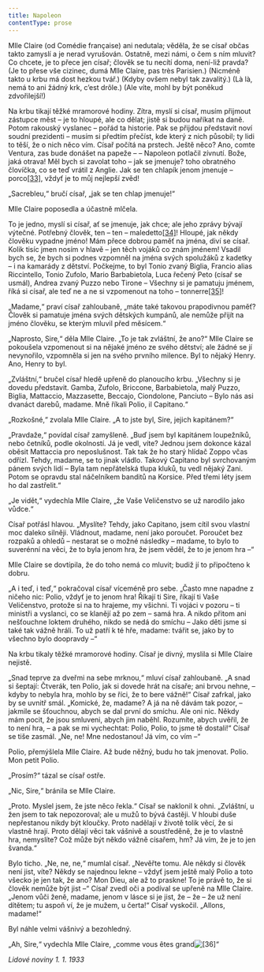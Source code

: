 ```yaml
---
title: Napoleon
contentType: prose
---
```


Mlle Claire (od Comédie française) ani nedutala; věděla, že se císař občas takto zamyslí a je nerad vyrušován. Ostatně, mezi námi, o čem s ním mluvit? Co chcete, je to přece jen císař; člověk se tu necítí doma, není-liž pravda? (Je to přese vše cizinec, dumá Mlle Claire, pas très Parisien.) (Nicméně takto u krbu má dost hezkou tvář.) (Kdyby ovšem nebyl tak zavalitý.) (Là là, nemá to ani žádný krk, c’est drôle.) (Ale víte, mohl by být poněkud zdvořilejší!)

Na krbu tikají těžké mramorové hodiny. Zítra, myslí si císař, musím přijmout zástupce měst – je to hloupé, ale co dělat; jistě si budou naříkat na daně. Potom rakouský vyslanec – pořád ta historie. Pak se přijdou představit noví soudní prezidenti – musím si předtím přečíst, kde který z nich působil; ty lidi to těší, že o nich něco vím. Císař počítá na prstech. Ještě něco? Ano, comte Ventura, zas bude donášet na papeže – – Napoleon potlačil zívnutí. Bože, jaká otrava! Měl bych si zavolat toho – jak se jmenuje? toho obratného človíčka, co se teď vrátil z Anglie. Jak se ten chlapík jenom jmenuje – porco[\[33\]](./resources/undefined), vždyť je to můj nejlepší zvěd!

„Sacrebleu,“ bručí císař, „jak se ten chlap jmenuje!“

Mlle Claire poposedla a účastně mlčela.

To je jedno, myslí si císař, ať se jmenuje, jak chce; ale jeho zprávy bývají výtečné. Potřebný člověk, ten – ten – maledetto[\[34\]](./resources/undefined)! Hloupé, jak někdy člověku vypadne jméno! Mám přece dobrou paměť na jména, diví se císař. Kolik tisíc jmen nosím v hlavě – jen těch vojáků co znám jménem! Vsadil bych se, že bych si podnes vzpomněl na jména svých spolužáků z kadetky – i na kamarády z dětství. Počkejme, to byl Tonio zvaný Biglia, Francio alias Riccintello, Tonio Zufolo, Mario Barbabietola, Luca řečený Peto (císař se usmál), Andrea zvaný Puzzo nebo Tirone – Všechny si je pamatuju jménem, říká si císař, ale teď ne a ne si vzpomenout na toho – tonnerre[\[35\]](./resources/undefined)!

„Madame,“ praví císař zahloubaně, „máte také takovou prapodivnou paměť? Člověk si pamatuje jména svých dětských kumpánů, ale nemůže přijít na jméno člověku, se kterým mluvil před měsícem.“

„Naprosto, Sire,“ děla Mlle Claire. „To je tak zvláštní, že ano?“ Mlle Claire se pokoušela vzpomenout si na nějaké jméno ze svého dětství; ale žádné se jí nevynořilo, vzpomněla si jen na svého prvního milence. Byl to nějaký Henry. Ano, Henry to byl.

„Zvláštní,“ bručel císař hledě upřeně do planoucího krbu. „Všechny si je dovedu představit. Gamba, Zufolo, Briccone, Barbabietola, malý Puzzo, Biglia, Mattaccio, Mazzasette, Beccajo, Ciondolone, Panciuto – Bylo nás asi dvanáct darebů, madame. Mně říkali Polio, il Capitano.“

„Rozkošné,“ zvolala Mlle Claire. „A to jste byl, Sire, jejich kapitánem?“

„Pravdaže,“ povídal císař zamyšleně. „Buď jsem byl kapitánem loupežníků, nebo četníků, podle okolností. Já je vedl, víte? Jednou jsem dokonce kázal oběsit Mattaccia pro neposlušnost. Tak tak že ho starý hlídač Zoppo včas odřízl. Tehdy, madame, se to jinak vládlo. Takový Capitano byl svrchovaným pánem svých lidí – Byla tam nepřátelská tlupa kluků, tu vedl nějaký Zani. Potom se opravdu stal náčelníkem banditů na Korsice. Před třemi léty jsem ho dal zastřelit.“

„Je vidět,“ vydechla Mlle Claire, „že Vaše Veličenstvo se už narodilo jako vůdce.“

Císař potřásl hlavou. „Myslíte? Tehdy, jako Capitano, jsem cítil svou vlastní moc daleko silněji. Vládnout, madame, není jako poroučet. Poroučet bez rozpaků a ohledů – nestarat se o možné následky – madame, to bylo to suverénní na věci, že to byla jenom hra, že jsem věděl, že to je jenom hra –“

Mlle Claire se dovtípila, že do toho nemá co mluvit; budiž jí to připočteno k dobru.

„A i teď, i teď,“ pokračoval císař víceméně pro sebe. „Často mne napadne z ničeho nic: Polio, vždyť je to jenom hra! Říkají ti Sire, říkají ti Vaše Veličenstvo, protože si na to hrajeme, my všichni. Ti vojáci v pozoru – ti ministři a vyslanci, co se klanějí až po zem – samá hra. A nikdo přitom ani nešťouchne loktem druhého, nikdo se nedá do smíchu – Jako děti jsme si také tak vážně hráli. To už patří k té hře, madame: tvářit se, jako by to všechno bylo doopravdy –“

Na krbu tikaly těžké mramorové hodiny. Císař je divný, myslila si Mlle Claire nejistě.

„Snad teprve za dveřmi na sebe mrknou,“ mluví císař zahloubaně. „A snad si šeptají: Čtverák, ten Polio, jak si dovede hrát na císaře; ani brvou nehne, – kdyby to nebyla hra, mohlo by se říci, že to bere vážně!“ Císař zafrkal, jako by se uvnitř smál. „Komické, že, madame? A já na ně dávám tak pozor, – jakmile se šťouchnou, abych se dal první do smíchu. Ale oni nic. Někdy mám pocit, že jsou smluveni, abych jim naběhl. Rozumíte, abych uvěřil, že to není hra, – a pak se mi vychechtat: Polio, Polio, to jsme tě dostali!“ Císař se tiše zasmál. „Ne, ne! Mne nedostanou! Já vím, co vím –“

Polio, přemýšlela Mlle Claire. Až bude něžný, budu ho tak jmenovat. Polio. Mon petit Polio.

„Prosím?“ tázal se císař ostře.

„Nic, Sire,“ bránila se Mlle Claire.

„Proto. Myslel jsem, že jste něco řekla.“ Císař se naklonil k ohni. „Zvláštní, u žen jsem to tak nepozoroval; ale u mužů to bývá častěji. V hloubi duše nepřestanou nikdy být kloučky. Proto nadělají v životě tolik věcí, že si vlastně hrají. Proto dělají věci tak vášnivě a soustředěně, že je to vlastně hra, nemyslíte? Což může být někdo vážně císařem, hm? Já vím, že je to jen švanda.“

Bylo ticho. „Ne, ne, ne,“ mumlal císař. „Nevěřte tomu. Ale někdy si člověk není jist, víte? Někdy se najednou lekne – vždyť jsem ještě malý Polio a toto všecko je jen tak, že ano? Mon Dieu, ale až to praskne! To je právě to, že si člověk nemůže být jist –“ Císař zvedl oči a podíval se upřeně na Mlle Claire. „Jenom vůči ženě, madame, jenom v lásce si je jist, že – že – že už není dítětem; tu aspoň ví, že je mužem, u čerta!“ Císař vyskočil. „Allons, madame!“

Byl náhle velmi vášnivý a bezohledný.

„Ah, Sire,“ vydechla Mlle Claire, „comme vous êtes grand![\[36\]](./resources/undefined)“

_Lidové noviny 1. 1. 1933_

